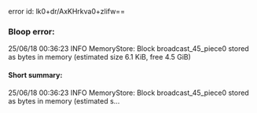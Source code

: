 error id: lk0+dr/AxKHrkva0+zlifw==
### Bloop error:

25/06/18 00:36:23 INFO MemoryStore: Block broadcast_45_piece0 stored as bytes in memory (estimated size 6.1 KiB, free 4.5 GiB)
#### Short summary: 

25/06/18 00:36:23 INFO MemoryStore: Block broadcast_45_piece0 stored as bytes in memory (estimated s...